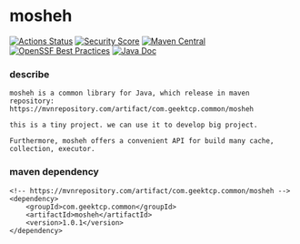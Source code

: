mosheh
==========
[![Actions Status](https://github.com/geektcp/mosheh/actions/workflows/maven.yml/badge.svg)](https://github.com/geektcp/mosheh/actions)
[![Security Score](https://snyk.io/test/github/geektcp/mosheh/badge.svg)](https://snyk.io/test/github/geektcp/mosheh)
[![Maven Central](https://maven-badges.herokuapp.com/maven-central/com.geektcp.common/mosheh/badge.svg#)](https://mvnrepository.com/artifact/com.geektcp.common/mosheh)
[![OpenSSF Best Practices](https://bestpractices.coreinfrastructure.org/projects/7038/badge)](https://bestpractices.coreinfrastructure.org/projects/7038)
[![Java Doc](https://img.shields.io/badge/javadoc-6.0.5-brightgreen.svg)](https://javadoc.io/doc/com.geektcp.common/mosheh/latest/index.html)

### describe
```
mosheh is a common library for Java, which release in maven repository:
https://mvnrepository.com/artifact/com.geektcp.common/mosheh

this is a tiny project. we can use it to develop big project.

Furthermore, mosheh offers a convenient API for build many cache, collection, executor.
```

### maven dependency
```
<!-- https://mvnrepository.com/artifact/com.geektcp.common/mosheh -->
<dependency>
    <groupId>com.geektcp.common</groupId>
    <artifactId>mosheh</artifactId>
    <version>1.0.1</version>
</dependency>
```





